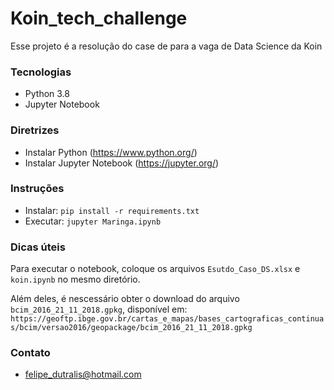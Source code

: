# Koin_tech_challenge

Esse projeto é a resolução do case de para a vaga de Data Science da Koin

### Tecnologias

- Python 3.8
- Jupyter Notebook

### Diretrizes

- Instalar Python (https://www.python.org/)
- Instalar Jupyter Notebook (https://jupyter.org/)

### Instruções

- Instalar: `pip install -r requirements.txt`
- Executar: `jupyter Maringa.ipynb`

### Dicas úteis

Para executar o notebook, coloque os arquivos `Esutdo_Caso_DS.xlsx` e `koin.ipynb` no mesmo diretório.

Além deles, é nescessário obter o download do arquivo `bcim_2016_21_11_2018.gpkg`, disponível em: `https://geoftp.ibge.gov.br/cartas_e_mapas/bases_cartograficas_continuas/bcim/versao2016/geopackage/bcim_2016_21_11_2018.gpkg`

### Contato

- felipe_dutralis@hotmail.com

